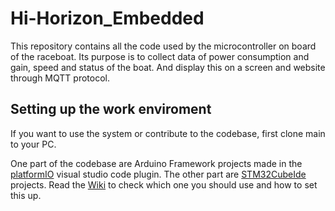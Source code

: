 # Hi-Horizon_Embedded
This repository contains all the code used by the microcontroller on board of the raceboat. Its purpose is to collect data of power consumption and gain, speed and status of the boat. And display this on a screen and website through MQTT protocol.

## Setting up the work enviroment
If you want to use the system or contribute to the codebase, first clone main to your PC.

One part of the codebase are Arduino Framework projects made in the [platformIO](https://platformio.org/) visual studio code plugin.
The other part are [STM32CubeIde](https://www.st.com/content/st_com/en/stm32cubeide.html) projects.
Read the [Wiki](https://github.com/SenneDrent/Hi-Horizon_Embedded/wiki) to check which one you should use and how to set this up.
